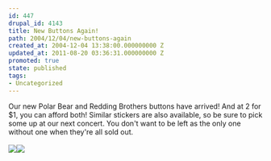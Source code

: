 ```yaml
---
id: 447
drupal_id: 4143
title: New Buttons Again!
path: 2004/12/04/new-buttons-again
created_at: 2004-12-04 13:38:00.000000000 Z
updated_at: 2011-08-20 03:36:31.000000000 Z
promoted: true
state: published
tags:
- Uncategorized
---
```

Our new Polar Bear and Redding Brothers buttons have arrived! And at 2 for $1, you can afford both! Similar stickers are also available, so be sure to pick some up at our next concert. You don't want to be left as the only one without one when they're all sold out.
<br />
<br /><img src="http://www.reddingbrothers.com/images/photo/iluvpolarbear.jpg" /><img src="http://www.reddingbrothers.com/images/photo/rb.jpg" />
